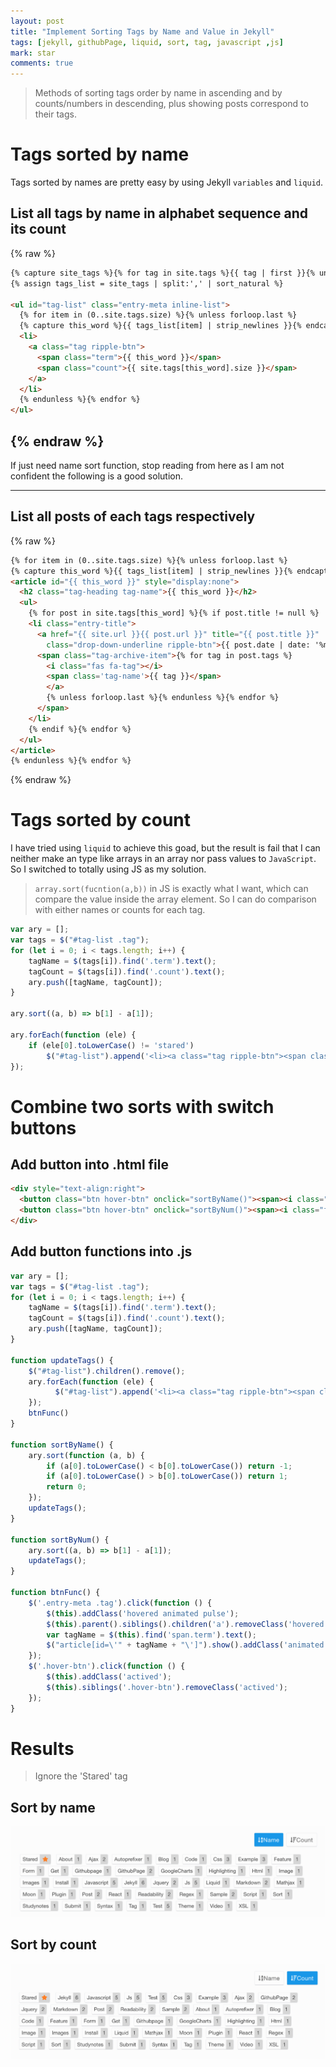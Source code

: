 ```yaml
---
layout: post
title: "Implement Sorting Tags by Name and Value in Jekyll" 
tags: [jekyll, githubPage, liquid, sort, tag, javascript ,js]
mark: star
comments: true
---
```


> Methods of sorting tags order by name in ascending and by counts/numbers in descending, plus showing posts correspond to their tags.

# Tags sorted by name

Tags sorted by names are pretty easy by using Jekyll `variables` and `liquid`.

## List all tags by name in alphabet sequence and its count
{% raw %}
```html
{% capture site_tags %}{% for tag in site.tags %}{{ tag | first }}{% unless forloop.last %},{% endunless %}{% endfor %}{% endcapture %}
{% assign tags_list = site_tags | split:',' | sort_natural %}

<ul id="tag-list" class="entry-meta inline-list">
  {% for item in (0..site.tags.size) %}{% unless forloop.last %}
  {% capture this_word %}{{ tags_list[item] | strip_newlines }}{% endcapture %}
  <li>
    <a class="tag ripple-btn">
      <span class="term">{{ this_word }}</span>
      <span class="count">{{ site.tags[this_word].size }}</span>
    </a>
  </li>
  {% endunless %}{% endfor %}
</ul>
```
{% endraw %}
---
If just need name sort function, stop reading from here as I am not confident the following is a good solution.

---

## List all posts of each tags respectively

{% raw %}
```html
{% for item in (0..site.tags.size) %}{% unless forloop.last %}
{% capture this_word %}{{ tags_list[item] | strip_newlines }}{% endcapture %}
<article id="{{ this_word }}" style="display:none">
  <h2 class="tag-heading tag-name">{{ this_word }}</h2>
  <ul>
    {% for post in site.tags[this_word] %}{% if post.title != null %}
    <li class="entry-title">
      <a href="{{ site.url }}{{ post.url }}" title="{{ post.title }}"
        class="drop-down-underline ripple-btn">{{ post.date | date: '%m/%d/%Y' }} ---- {{ post.title }}</a>
      <span class="tag-archive-item">{% for tag in post.tags %}
        <i class="fas fa-tag"></i>
        <span class='tag-name'>{{ tag }}</span>
        </a>
        {% unless forloop.last %}{% endunless %}{% endfor %}
      </span>
    </li>
    {% endif %}{% endfor %}
  </ul>
</article>
{% endunless %}{% endfor %}
```
{% endraw %}

# Tags sorted by count

I have tried using `liquid` to achieve this goad, but the result is fail that I can neither make an type like arrays in an array nor pass values to `JavaScript`. So I switched to totally using JS as my solution.

> `array.sort(fucntion(a,b))` in JS is exactly what I want, which can compare the value inside the array element. So I can do comparison with either names or counts for each tag.

```javascript
var ary = [];
var tags = $("#tag-list .tag");
for (let i = 0; i < tags.length; i++) {
    tagName = $(tags[i]).find('.term').text();
    tagCount = $(tags[i]).find('.count').text();
    ary.push([tagName, tagCount]);
}

ary.sort((a, b) => b[1] - a[1]);

ary.forEach(function (ele) {
    if (ele[0].toLowerCase() != 'stared')
        $("#tag-list").append('<li><a class="tag ripple-btn"><span class="term">' + ele[0] + '</span> <span class="count">' + ele[1] + '</span></a></li>');
});
```

# Combine two sorts with switch buttons

## Add button into .html file
```html
<div style="text-align:right">
  <button class="btn hover-btn" onclick="sortByName()"><span><i class="fas fa-sort-alpha-down"></i>Name</span></button>
  <button class="btn hover-btn" onclick="sortByNum()"><span><i class="fas fa-sort-amount-down"></i>Count</span></button>
</div>
```
## Add button functions into .js

```javascript
var ary = [];
var tags = $("#tag-list .tag");
for (let i = 0; i < tags.length; i++) {
    tagName = $(tags[i]).find('.term').text();
    tagCount = $(tags[i]).find('.count').text();
    ary.push([tagName, tagCount]);
}

function updateTags() {
    $("#tag-list").children().remove();
    ary.forEach(function (ele) {
          $("#tag-list").append('<li><a class="tag ripple-btn"><span class="term">' + ele[0] + '</span> <span class="count">' + ele[1] + '</span></a></li>');
    });
    btnFunc()
}

function sortByName() {
    ary.sort(function (a, b) {
        if (a[0].toLowerCase() < b[0].toLowerCase()) return -1;
        if (a[0].toLowerCase() > b[0].toLowerCase()) return 1;
        return 0;
    });
    updateTags();
}

function sortByNum() {
    ary.sort((a, b) => b[1] - a[1]);
    updateTags();
}

function btnFunc() {
    $('.entry-meta .tag').click(function () {
        $(this).addClass('hovered animated pulse');
        $(this).parent().siblings().children('a').removeClass('hovered animated pulse');
        var tagName = $(this).find('span.term').text();
        $("article[id=\'" + tagName + "\']").show().addClass('animated fadeIn').siblings('article').hide();
    });
    $('.hover-btn').click(function () {
        $(this).addClass('actived');
        $(this).siblings('.hover-btn').removeClass('actived');
    });
} 
```

# Results

> Ignore the 'Stared' tag

## Sort by name

![](https://github.com/Lei1025/ImgRepo/blob/master/myblog/WX20190331-041828@2x.png?raw=true)

## Sort by count

![](https://github.com/Lei1025/ImgRepo/blob/master/myblog/WX20190331-041840@2x.png?raw=true)